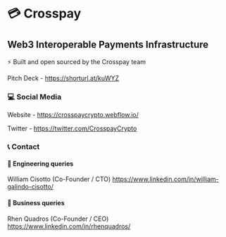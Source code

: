 # :credit_card: Crosspay
## Web3 Interoperable Payments Infrastructure

:zap: Built and open sourced by the Crosspay team 

Pitch Deck - https://shorturl.at/kuWYZ

### :computer: Social Media

Website - https://crosspaycrypto.webflow.io/

Twitter - https://twitter.com/CrosspayCrypto

### :telephone_receiver: Contact

#### :construction: Engineering queries
William Cisotto (Co-Founder / CTO) https://www.linkedin.com/in/william-galindo-cisotto/
#### :office: Business queries
Rhen Quadros (Co-Founder / CEO) https://www.linkedin.com/in/rhenquadros/

